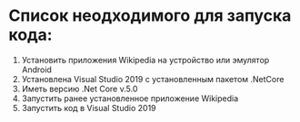 # Список неодходимого для запуска кода:
1. Установить приложения Wikipedia на устройство или эмулятор Android
2. Установлена Visual Studio 2019 с установленным пакетом .NetCore
3. Иметь версию .Net Core v.5.0
4. Запустить ранее установленное приложение Wikipedia
5. Запустить код в Visual Studio 2019